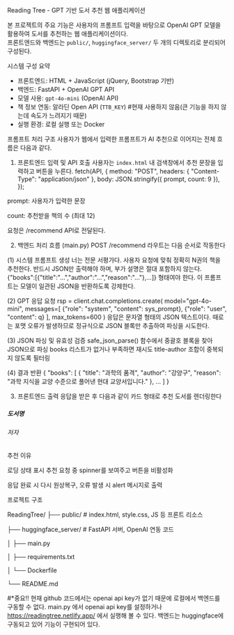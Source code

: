 Reading Tree - GPT 기반 도서 추천 웹 애플리케이션

본 프로젝트의 주요 기능은 사용자의 프롬프트 입력을 바탕으로 OpenAI GPT 모델을 활용하여 도서를 추천하는 웹 애플리케이션이다.  
프론트엔드와 백엔드는 `public/`, `huggingface_server/` 두 개의 디렉토리로 분리되어 구성된다.

시스템 구성 요약
- 프론트엔드: HTML + JavaScript (jQuery, Bootstrap 기반)
- 백엔드: FastAPI + OpenAI GPT API
- 모델 사용: `gpt-4o-mini` (OpenAI API)
- 책 정보 연동: 알라딘 Open API (`TTB_KEY`)  #현재 사용하지 않음(큰 기능을 하지 않는데 속도가 느려지기 때문)
- 실행 환경: 로컬 실행 또는 Docker

 프롬프트 처리 구조
사용자가 웹에서 입력한 프롬프트가 AI 추천으로 이어지는 전체 흐름은 다음과 같다.

 1. 프론트엔드 입력 및 API 호출
사용자는 `index.html` 내 검색창에서 추천 문장을 입력하고 버튼을 누른다.
fetch(API, {
  method: "POST",
  headers: { "Content-Type": "application/json" },
  body: JSON.stringify({ prompt, count: 9 }),
});

prompt: 사용자가 입력한 문장

count: 추천받을 책의 수 (최대 12)

요청은 /recommend API로 전달된다.

2. 백엔드 처리 흐름 (main.py)
POST /recommend 라우트는 다음 순서로 작동한다

(1) 시스템 프롬프트 생성
너는 전문 서평가다. 사용자 요청에 맞춰 정확히 N권의 책을 추천한다.
반드시 JSON만 출력해야 하며, 부가 설명은 절대 포함하지 않는다.
{"books":[{"title":"…","author":"…","reason":"…"},…]} 형태여야 한다.
이 프롬프트는 모델이 일관된 JSON을 반환하도록 강제한다.

(2) GPT 응답 요청
rsp = client.chat.completions.create(
    model="gpt-4o-mini",
    messages=[
        {"role": "system", "content": sys_prompt},
        {"role": "user", "content": q}
    ],
    max_tokens=600
)
응답은 문자열 형태의 JSON 텍스트이다.
때로는 포맷 오류가 발생하므로 정규식으로 JSON 블록만 추출하여 파싱을 시도한다.

(3) JSON 파싱 및 유효성 검증
safe_json_parse() 함수에서 중괄호 블록을 찾아 JSON으로 파싱
books 리스트가 없거나 부족하면 재시도
title-author 조합이 중복되지 않도록 필터링

(4) 결과 반환
{
  "books": [
    {
      "title": "과학의 품격",
      "author": "강양구",
      "reason": "과학 지식을 교양 수준으로 풀어낸 현대 교양서입니다."
    },
    ...
  ]
}

3. 프론트엔드 출력
응답을 받은 후 다음과 같이 카드 형태로 추천 도서를 렌더링한다

<div class="card">
  <h5>도서명</h5>
  <h6>저자</h6>
  <p>추천 이유</p>
</div>
로딩 상태 표시
추천 요청 중 spinner를 보여주고 버튼을 비활성화

응답 완료 시 다시 원상복구, 오류 발생 시 alert 메시지로 출력


프로젝트 구조

ReadingTree/
├── public/                  # index.html, style.css, JS 등 프론트 리소스

├── huggingface_server/      # FastAPI 서버, OpenAI 연동 코드

│   ├── main.py

│   ├── requirements.txt

│   └── Dockerfile

└── README.md


#*중요!!
현재 github 코드에서는 openai api key가 없기 때문에 로컬에서 백엔드를 구동할 수 없다. main.py 에서 openai api key를 설정하거나
https://readingtree.netlify.app/
에서 실행해 볼 수 있다. 백엔드는 huggingface에 구동되고 있어 기능이 구현되어 있다.
